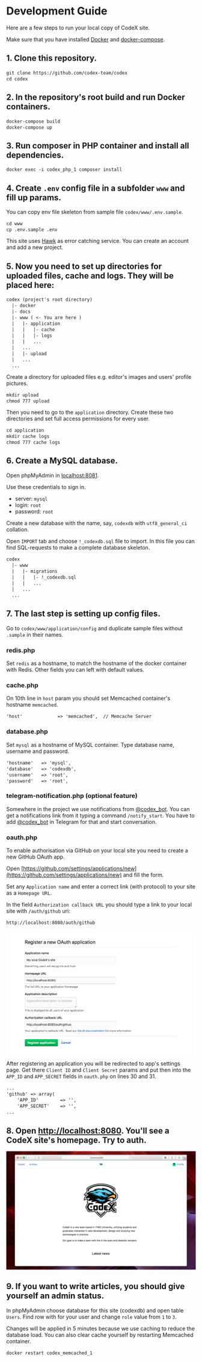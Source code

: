 # Development Guide

Here are a few steps to run your local copy of CodeX site.

Make sure that you have installed [Docker](https://docs.docker.com/install/) and [docker-compose](https://docs.docker.com/compose/).

## 1. Clone this repository.

```shell
git clone https://github.com/codex-team/codex
cd codex
```

## 2. In the repository's root build and run Docker containers.

```shell
docker-compose build
docker-compose up
```

## 3. Run composer in PHP container and install all dependencies.

```shell
docker exec -i codex_php_1 composer install
```

## 4. Create `.env` config file in a subfolder `www` and fill up params.

You can copy env file skeleton from sample file `codex/www/.env.sample`.

```shell
cd www
cp .env.sample .env
```

This site uses [Hawk](https://hawk.so) as error catching service. You can create an account and add a new project.

## 5. Now you need to set up directories for uploaded files, cache and logs. They will be placed here:

```
codex (project's root directory)
  |- docker
  |- docs
  |- www ( <- You are here )
  |   |- application
  |   |   |- cache
  |   |   |- logs
  |   |   ...
  |   ...
  |   |- upload
  |   ...
  ...
```

Create a directory for uploaded files e.g. editor's images and users' profile pictures.

```shell
mkdir upload
chmod 777 upload
```

Then you need to go to the `application` directory. Create these two directories and set full access permissions for every user.

```shell
cd application
mkdir cache logs
chmod 777 cache logs
```

## 6. Create a MySQL database.

Open phpMyAdmin in [localhost:8081](http://localhost:8081).

Use these credentials to sign in.

- server: `mysql`
- login: `root`
- password: `root`

Create a new database with the name, say, `codexdb` with `utf8_general_ci` collation.

Open `IMPORT` tab and choose `!_codexdb.sql` file to import. In this file you can find SQL-requests to make a complete database skeleton.

```
codex
  |- www
  |   |- migrations
  |   |   |- !_codexdb.sql
  |   |   ...
  |   ...
  ...
```

## 7. The last step is setting up config files.

Go to `codex/www/application/config` and duplicate sample files without `.sample` in their names.

### redis.php

Set `redis` as a hostname, to match the hostname of the docker container with Redis.
Other fields you can left with default values.

### cache.php

On 10th line in `host` param you should set Memcached container's hostname `memcached`.

```
'host'             => 'memcached',  // Memcache Server
```

### database.php

Set `mysql` as a hostname of MySQL container. Type database name, username and password.

```
'hostname'   => 'mysql',
'database'   => 'codexdb',
'username'   => 'root',
'password'   => 'root',
```

### telegram-notification.php (optional feature)

Somewhere in the project we use notifications from [@codex_bot](https://ifmo.su/bot). You can get a notifications link from it typing a command `/notify_start`. You have to add [@codex_bot](https://t.me/codex_bot) in Telegram for that and start conversation.

### oauth.php

To enable authorisation via GitHub on your local site you need to create a new GitHub OAuth app.

Open [https://github.com/settings/applications/new](https://github.com/settings/applications/new) and fill the form.

Set any `Application name` and enter a correct link (with protocol) to your site as a `Homepage URL`.

In the field `Authorization callback URL` you should type a link to your local site with `/auth/github` uri:

```
http://localhost:8080/auth/github
```

![](assets/create-a-new-github-app.png)

After registering an application you will be redirected to app's settings page. Get there `Client ID` and `Client Secret` params and put then into the `APP_ID` and `APP_SECRET` fields in `oauth.php` on lines 30 and 31.

```
...
'github' => array(
    'APP_ID'        => '',
    'APP_SECRET'    => '',
...    
```

## 8. Open [http://localhost:8080](http://localhost:8080). You'll see a CodeX site's homepage. Try to auth.

![](assets/local-codex-site.png)

## 9. If you want to write articles, you should give yourself an admin status.

In phpMyAdmin choose database for this site (codexdb) and open table `Users`. Find row with for your user and change `role` value from `1` to `3`.

Changes will be applied in 5 minutes because we use caching to reduce the database load. You can also clear cache yourself by restarting Memcached container.

```
docker restart codex_memcached_1
```
